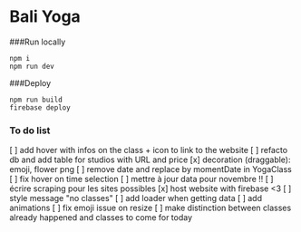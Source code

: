 # Bali Yoga

###Run locally

```
npm i
npm run dev
```

###Deploy

```
npm run build
firebase deploy
```

### To do list

[ ] add hover with infos on the class + icon to link to the website
[ ] refacto db and add table for studios with URL and price
[x] decoration (draggable): emoji, flower png
[ ] remove date and replace by momentDate in YogaClass
[ ] fix hover on time selection
[ ] mettre à jour data pour novembre !!
[ ] écrire scraping pour les sites possibles
[x] host website with firebase <3
[ ] style message "no classes"
[ ] add loader when getting data
[ ] add animations
[ ] fix emoji issue on resize
[ ] make distinction between classes already happened and classes to come for today
